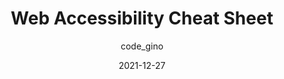---
author: code_gino
date: 2021-12-27
draft: true
publisher: thepracticaldev
tags:
  - accessibility
  - cheat-sheets
target_url: https://dev.to/codegino/web-accessibility-cheat-sheet-3774
title: Web Accessibility Cheat Sheet
---